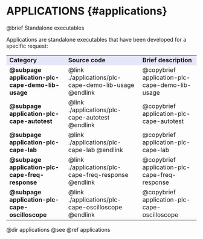 APPLICATIONS {#applications}
============

@brief Standalone executables

Applications are standalone executables that have been developed for a specific request:

<table>
<tr bgcolor="Lavender">
	<td><b>Category</b><td><b>Source code</b><td><b>Brief description</b>
<tr>
	<td><b>@subpage application-plc-cape-demo-lib-usage</b>
	<td>@link ./applications/plc-cape-demo-lib-usage @endlink
	<td>@copybrief application-plc-cape-demo-lib-usage
<tr>
	<td><b>@subpage application-plc-cape-autotest</b>
	<td>@link ./applications/plc-cape-autotest @endlink
	<td>@copybrief application-plc-cape-autotest
<tr>
	<td><b>@subpage application-plc-cape-lab</b>
	<td>@link ./applications/plc-cape-lab @endlink
	<td>@copybrief application-plc-cape-lab
<tr>
	<td><b>@subpage application-plc-cape-freq-response</b>
	<td>@link ./applications/plc-cape-freq-response @endlink
	<td>@copybrief application-plc-cape-freq-response
<tr>
	<td><b>@subpage application-plc-cape-oscilloscope</b>
	<td>@link ./applications/plc-cape-oscilloscope @endlink
	<td>@copybrief application-plc-cape-oscilloscope
</table>

@dir applications
@see @ref applications
